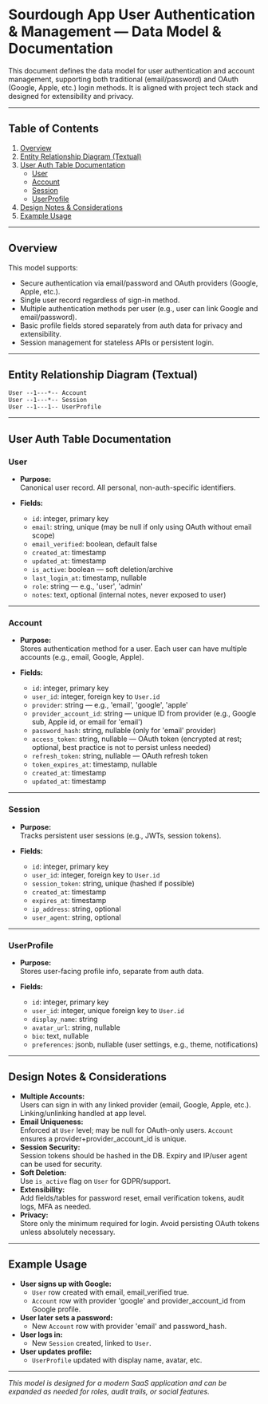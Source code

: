 # Sourdough App User Authentication & Management — Data Model & Documentation

This document defines the data model for user authentication and account management, supporting both traditional (email/password) and OAuth (Google, Apple, etc.) login methods. It is aligned with project tech stack and designed for extensibility and privacy.

---

## Table of Contents

1. [Overview](#overview)
2. [Entity Relationship Diagram (Textual)](#entity-relationship-diagram)
3. [User Auth Table Documentation](#user-auth-table-documentation)
    * [User](#user)
    * [Account](#account)
    * [Session](#session)
    * [UserProfile](#userprofile)
4. [Design Notes & Considerations](#design-notes--considerations)
5. [Example Usage](#example-usage)

---

## Overview

This model supports:
- Secure authentication via email/password and OAuth providers (Google, Apple, etc.).
- Single user record regardless of sign-in method.
- Multiple authentication methods per user (e.g., user can link Google and email/password).
- Basic profile fields stored separately from auth data for privacy and extensibility.
- Session management for stateless APIs or persistent login.

---

## Entity Relationship Diagram (Textual)

```
User --1---*-- Account
User --1---*-- Session
User --1---1-- UserProfile
```

---

## User Auth Table Documentation

### User

- **Purpose:**  
  Canonical user record. All personal, non-auth-specific identifiers.

- **Fields:**
  - `id`: integer, primary key
  - `email`: string, unique (may be null if only using OAuth without email scope)
  - `email_verified`: boolean, default false
  - `created_at`: timestamp
  - `updated_at`: timestamp
  - `is_active`: boolean — soft deletion/archive
  - `last_login_at`: timestamp, nullable
  - `role`: string — e.g., 'user', 'admin'
  - `notes`: text, optional (internal notes, never exposed to user)

---

### Account

- **Purpose:**  
  Stores authentication method for a user. Each user can have multiple accounts (e.g., email, Google, Apple).

- **Fields:**
  - `id`: integer, primary key
  - `user_id`: integer, foreign key to `User.id`
  - `provider`: string — e.g., 'email', 'google', 'apple'
  - `provider_account_id`: string — unique ID from provider (e.g., Google sub, Apple id, or email for 'email')
  - `password_hash`: string, nullable (only for 'email' provider)
  - `access_token`: string, nullable — OAuth token (encrypted at rest; optional, best practice is not to persist unless needed)
  - `refresh_token`: string, nullable — OAuth refresh token
  - `token_expires_at`: timestamp, nullable
  - `created_at`: timestamp
  - `updated_at`: timestamp

---

### Session

- **Purpose:**  
  Tracks persistent user sessions (e.g., JWTs, session tokens).

- **Fields:**
  - `id`: integer, primary key
  - `user_id`: integer, foreign key to `User.id`
  - `session_token`: string, unique (hashed if possible)
  - `created_at`: timestamp
  - `expires_at`: timestamp
  - `ip_address`: string, optional
  - `user_agent`: string, optional

---

### UserProfile

- **Purpose:**  
  Stores user-facing profile info, separate from auth data.

- **Fields:**
  - `id`: integer, primary key
  - `user_id`: integer, unique foreign key to `User.id`
  - `display_name`: string
  - `avatar_url`: string, nullable
  - `bio`: text, nullable
  - `preferences`: jsonb, nullable (user settings, e.g., theme, notifications)

---

## Design Notes & Considerations

- **Multiple Accounts:**  
  Users can sign in with any linked provider (email, Google, Apple, etc.). Linking/unlinking handled at app level.
- **Email Uniqueness:**  
  Enforced at `User` level; may be null for OAuth-only users. `Account` ensures a provider+provider_account_id is unique.
- **Session Security:**  
  Session tokens should be hashed in the DB. Expiry and IP/user agent can be used for security.
- **Soft Deletion:**  
  Use `is_active` flag on `User` for GDPR/support.
- **Extensibility:**  
  Add fields/tables for password reset, email verification tokens, audit logs, MFA as needed.
- **Privacy:**  
  Store only the minimum required for login. Avoid persisting OAuth tokens unless absolutely necessary.

---

## Example Usage

- **User signs up with Google:**  
  - `User` row created with email, email_verified true.  
  - `Account` row with provider 'google' and provider_account_id from Google profile.
- **User later sets a password:**  
  - New `Account` row with provider 'email' and password_hash.
- **User logs in:**  
  - New `Session` created, linked to `User`.
- **User updates profile:**  
  - `UserProfile` updated with display name, avatar, etc.

---

_This model is designed for a modern SaaS application and can be expanded as needed for roles, audit trails, or social features._